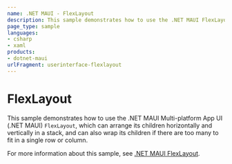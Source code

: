 ```yaml
---
name: .NET MAUI - FlexLayout
description: This sample demonstrates how to use the .NET MAUI FlexLayout to wrap its children if there are too many to fit in a single row or column.
page_type: sample
languages:
- csharp
- xaml
products:
- dotnet-maui
urlFragment: userinterface-flexlayout
---
```


# FlexLayout

This sample demonstrates how to use the .NET MAUI Multi-platform App UI (.NET MAUI) `FlexLayout`, which can arrange its children horizontally and vertically in a stack, and can also wrap its children if there are too many to fit in a single row or column.

For more information about this sample, see [.NET MAUI FlexLayout](https://docs.microsoft.com/dotnet/maui/user-interface/layouts/flexlayout).
